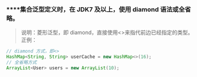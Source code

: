 ### ****集合泛型定义时，在 JDK7 及以上，使用 diamond 语法或全省略。
> 说明：菱形泛型，即 diamond，直接使用<>来指代前边已经指定的类型。
正例：
```java
// diamond 方式，即<>
HashMap<String, String> userCache = new HashMap<>(16);
// 全省略方式
ArrayList<User> users = new ArrayList(10);
```